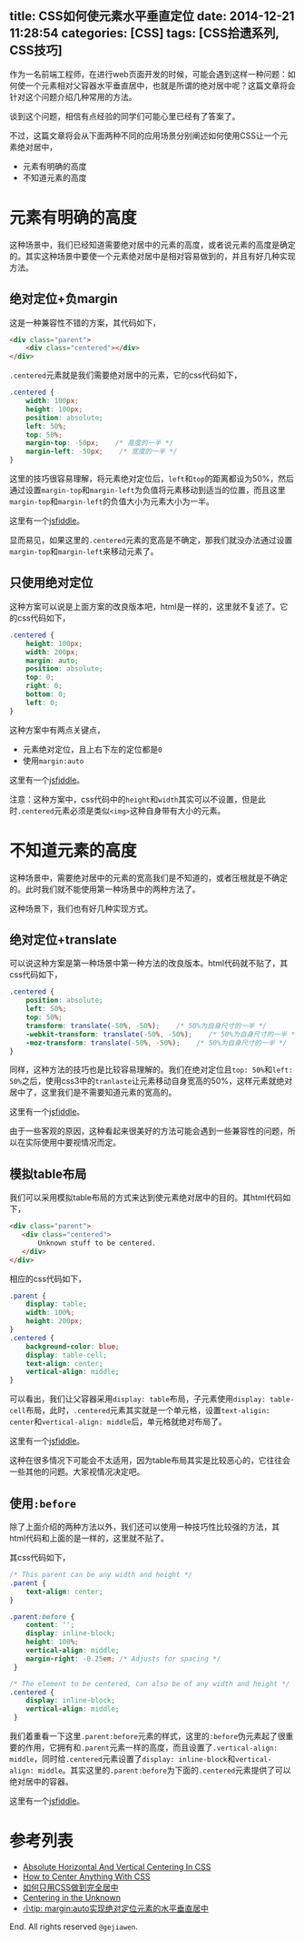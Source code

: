 title: CSS如何使元素水平垂直定位
date: 2014-12-21 11:28:54
categories: [CSS]
tags: [CSS拾遗系列, CSS技巧]
---

作为一名前端工程师，在进行web页面开发的时候，可能会遇到这样一种问题：如何使一个元素相对父容器水平垂直居中，也就是所谓的绝对居中呢？这篇文章将会针对这个问题介绍几种常用的方法。

谈到这个问题，相信有点经验的同学们可能心里已经有了答案了。

不过，这篇文章将会从下面两种不同的应用场景分别阐述如何使用CSS让一个元素绝对居中，

- 元素有明确的高度
- 不知道元素的高度

# 元素有明确的高度

这种场景中，我们已经知道需要绝对居中的元素的高度，或者说元素的高度是确定的。其实这种场景中要使一个元素绝对居中是相对容易做到的，并且有好几种实现方法。

## 绝对定位+负margin

这是一种兼容性不错的方案，其代码如下，

```html
<div class="parent">
    <div class="centered"></div>
</div>
```

`.centered`元素就是我们需要绝对居中的元素，它的css代码如下，

```css
.centered {
    width: 100px;
    height: 100px;
    position: absolute;
    left: 50%;
    top: 50%;
    margin-top: -50px;    /* 高度的一半 */
    margin-left: -50px;    /* 宽度的一半 */
}
```

这里的技巧很容易理解，将元素绝对定位后，`left`和`top`的距离都设为50%，然后通过设置`margin-top`和`margin-left`为负值将元素移动到适当的位置，而且这里`margin-top`和`margin-left`的负值大小为元素大小为一半。

这里有一个[jsfiddle](http://jsfiddle.net/gejiawen/6hgj04bq/1/)。

显而易见，如果这里的`.centered`元素的宽高是不确定，那我们就没办法通过设置`margin-top`和`margin-left`来移动元素了。

## 只使用绝对定位

这种方案可以说是上面方案的改良版本吧，html是一样的，这里就不复述了。它的css代码如下，

```css
.centered {
    height: 100px;
    width: 200px;
    margin: auto;
    position: absolute;
    top: 0;
    right: 0;
    bottom: 0;
    left: 0;
}
```

这种方案中有两点关键点，

- 元素绝对定位，且上右下左的定位都是`0`
- 使用`margin:auto`

这里有一个[jsfiddle](http://jsfiddle.net/gejiawen/c8ypxtcg/1/)。

注意：这种方案中，css代码中的`height`和`width`其实可以不设置，但是此时`.centered`元素必须是类似`<img>`这种自身带有大小的元素。

# 不知道元素的高度

这种场景中，需要绝对居中的元素的宽高我们是不知道的，或者压根就是不确定的。此时我们就不能使用第一种场景中的两种方法了。

这种场景下，我们也有好几种实现方式。

## 绝对定位+translate

可以说这种方案是第一种场景中第一种方法的改良版本。html代码就不贴了，其css代码如下，

```css
.centered {
    position: absolute;
    left: 50%;
    top: 50%;
    transform: translate(-50%, -50%);    /* 50%为自身尺寸的一半 */
    -webkit-transform: translate(-50%, -50%);    /* 50%为自身尺寸的一半 */
    -moz-transform: translate(-50%, -50%);    /* 50%为自身尺寸的一半 */
}
```

同样，这种方法的技巧也是比较容易理解的。我们在绝对定位且`top: 50%`和`left: 50%`之后，使用css3中的`tranlaste`让元素移动自身宽高的50%，这样元素就绝对居中了，这里我们是不需要知道元素的宽高的。

这里有一个[jsfiddle](http://jsfiddle.net/gejiawen/f16nbas4/)。

由于一些客观的原因，这种看起来很美好的方法可能会遇到一些兼容性的问题，所以在实际使用中要视情况而定。

## 模拟table布局

我们可以采用模拟table布局的方式来达到使元素绝对居中的目的。其html代码如下，

```html
<div class="parent">
   <div class="centered">
       Unknown stuff to be centered.
   </div>
</div>
```

相应的css代码如下，

```css
.parent {
    display: table;
    width: 100%;
    height: 200px;
}
.centered {
    background-color: blue;
    display: table-cell;
    text-align: center;
    vertical-align: middle;
}
```

可以看出，我们让父容器采用`display: table`布局，子元素使用`display: table-cell`布局，此时，`.centered`元素其实就是一个单元格，设置`text-aligin: center`和`vertical-align: middle`后，单元格就绝对布局了。

这里有一个[jsfiddle](http://jsfiddle.net/gejiawen/f3f7xtxv/1/)。

这种在很多情况下可能会不太适用，因为table布局其实是比较恶心的，它往往会一些其他的问题。大家视情况决定吧。

## 使用`:before`

除了上面介绍的两种方法以外，我们还可以使用一种技巧性比较强的方法，其html代码和上面的是一样的，这里就不贴了。

其css代码如下，

```css
/* This parent can be any width and height */
.parent {
    text-align: center;
}

.parent:before {
    content: '';
    display: inline-block;
    height: 100%;
    vertical-align: middle;
    margin-right: -0.25em; /* Adjusts for spacing */
 }

/* The element to be centered, can also be of any width and height */
.centered {
    display: inline-block;
    vertical-align: middle;
 }
```

我们着重看一下这里`.parent:before`元素的样式，这里的`:before`伪元素起了很重要的作用，它拥有和`.parent`元素一样的高度，而且设置了`.vertical-align: middle`，同时给`.centered`元素设置了`display: inline-block`和`vertical-align: middle`。其实这里的`.parent:before`为下面的`.centered`元素提供了可以绝对居中的容器。

这里有一个[jsfiddle](http://jsfiddle.net/gejiawen/8su978hm/1/)。



# 参考列表

- [Absolute Horizontal And Vertical Centering In CSS](http://www.smashingmagazine.com/2013/08/09/absolute-horizontal-vertical-centering-css/)
- [How to Center Anything With CSS](http://designshack.net/articles/css/how-to-center-anything-with-css)
- [如何只用CSS做到完全居中](http://blog.jobbole.com/46574/)
- [Centering in the Unknown](http://css-tricks.com/centering-in-the-unknown/)
- [小tip: margin:auto实现绝对定位元素的水平垂直居中](http://www.zhangxinxu.com/wordpress/2013/11/margin-auto-absolute-%E7%BB%9D%E5%AF%B9%E5%AE%9A%E4%BD%8D-%E6%B0%B4%E5%B9%B3%E5%9E%82%E7%9B%B4%E5%B1%85%E4%B8%AD/)

End. All rights reserved `@gejiawen`.

